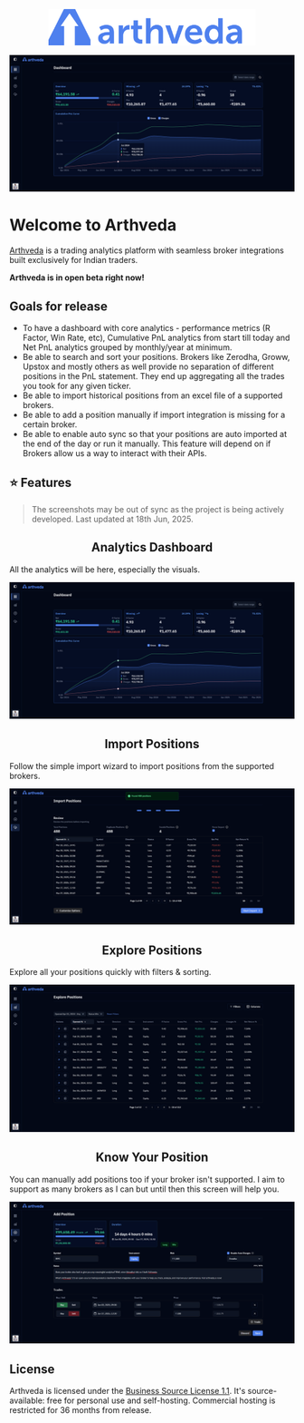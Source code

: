 <p align="center">
  <img src="./.github/screenshots/banner.png" height="64" alt="arthveda banner" />
</p>

<p align="center">
  <img src="./.github/screenshots/dashboard.png" alt="analytics dashboard" />
<p>

# Welcome to Arthveda

[Arthveda](http://arthveda.app) is a trading analytics platform with seamless broker integrations built exclusively for Indian traders.

**Arthveda is in open beta right now!**

## Goals for release

-   To have a dashboard with core analytics - performance metrics (R Factor, Win Rate, etc), Cumulative PnL analytics from start till today and Net PnL analytics grouped by monthly/year at minimum.
-   Be able to search and sort your positions. Brokers like Zerodha, Groww, Upstox and mostly others as well provide no separation of different positions in the PnL statement. They end up aggregating all the trades you took for any given ticker.
-   Be able to import historical positions from an excel file of a supported brokers.
-   Be able to add a position manually if import integration is missing for a certain broker.
-   Be able to enable auto sync so that your positions are auto imported at the end of the day or run it manually. This feature will depend on if Brokers allow us a way to interact with their APIs.

## ⭐ Features

> The screenshots may be out of sync as the project is being actively developed. Last updated at 18th Jun, 2025.

<h2 align="center">Analytics Dashboard</h3>

All the analytics will be here, especially the visuals.

<p align="center">
<img src="./.github/screenshots/dashboard.png" alt="analytics dashboard" />
</p>

<h2 align="center">Import Positions</h3>

Follow the simple import wizard to import positions from the supported brokers.

<p align="center">
<img src="./.github/screenshots/import_positions.png" alt="import positions" />
</p>

<h2 align="center">Explore Positions</h3>

Explore all your positions quickly with filters & sorting.

<p align="center">
<img src="./.github/screenshots/explore_positions.png" alt="explore positions" />
</p>

<h2 align="center">Know Your Position</h3>

You can manually add positions too if your broker isn't supported.
I aim to support as many brokers as I can but until then this screen will help you.

<p align="center">
<img src="./.github/screenshots/position.png" alt="position details" />
</p>

## License

Arthveda is licensed under the [Business Source License 1.1](./LICENSE).
It's source-available: free for personal use and self-hosting.
Commercial hosting is restricted for 36 months from release.
